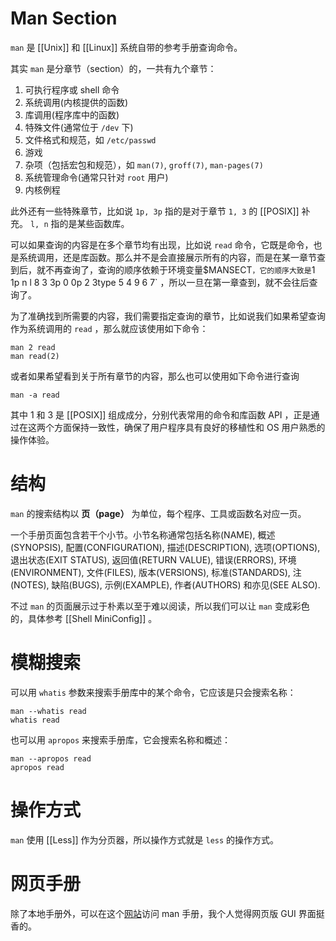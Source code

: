 # Man Section

`man` 是 [[Unix]] 和 [[Linux]] 系统自带的参考手册查询命令。

其实 `man` 是分章节（section）的，一共有九个章节：

1.  可执行程序或 shell 命令
2.  系统调用(内核提供的函数)
3.  库调用(程序库中的函数)
4.  特殊文件(通常位于 `/dev` 下)
5.  文件格式和规范，如 `/etc/passwd`
6.  游戏
7.  杂项（包括宏包和规范），如 `man(7)`, `groff(7)`, `man-pages(7)`
8.  系统管理命令(通常只针对 `root` 用户)
9.  内核例程

此外还有一些特殊章节，比如说 `1p, 3p` 指的是对于章节 `1, 3` 的 [[POSIX]] 补充。 `l, n` 指的是某些函数库。

可以如果查询的内容是在多个章节均有出现，比如说 `read` 命令，它既是命令，也是系统调用，还是库函数。那么并不是会直接展示所有的内容，而是在某一章节查到后，就不再查询了，查询的顺序依赖于环境变量$MANSECT` ，它的顺序大致是 `1 1p n l 8 3 3p 0 0p 2 3type 5 4 9 6 7` ，所以一旦在第一章查到，就不会往后查询了。

为了准确找到所需要的内容，我们需要指定查询的章节，比如说我们如果希望查询作为系统调用的 `read` ，那么就应该使用如下命令：

``` shell
man 2 read
man read(2)
```

或者如果希望看到关于所有章节的内容，那么也可以使用如下命令进行查询

``` shell
man -a read
```

其中 1 和 3 是 [[POSIX]] 组成成分，分别代表常用的命令和库函数 API ，正是通过在这两个方面保持一致性，确保了用户程序具有良好的移植性和 OS 用户熟悉的操作体验。

# 结构

`man` 的搜索结构以 **页（page）** 为单位，每个程序、工具或函数名对应一页。

一个手册页面包含若干个小节。小节名称通常包括名称(NAME), 概述(SYNOPSIS), 配置(CONFIGURATION), 描述(DESCRIPTION), 选项(OPTIONS), 退出状态(EXIT STATUS), 返回值(RETURN VALUE), 错误(ERRORS), 环境(ENVIRONMENT), 文件(FILES), 版本(VERSIONS), 标准(STANDARDS), 注(NOTES), 缺陷(BUGS), 示例(EXAMPLE), 作者(AUTHORS) 和亦见(SEE ALSO).

不过 `man` 的页面展示过于朴素以至于难以阅读，所以我们可以让 `man` 变成彩色的，具体参考 [[Shell MiniConfig]] 。

# 模糊搜索

可以用 `whatis` 参数来搜索手册库中的某个命令，它应该是只会搜索名称：

``` shell
man --whatis read
whatis read
```

也可以用 `apropos` 来搜索手册库，它会搜索名称和概述：

``` shell
man --apropos read
apropos read
```

# 操作方式

`man` 使用 [[Less]] 作为分页器，所以操作方式就是 `less` 的操作方式。

# 网页手册

除了本地手册外，可以在这个[网站](https://man7.org/linux/man-pages/index.html)访问 man 手册，我个人觉得网页版 GUI 界面挺香的。
